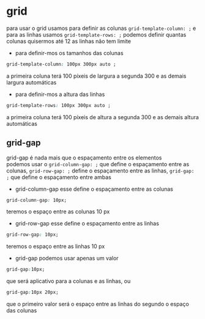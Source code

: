 # grid
 para usar o grid usamos para definir as colunas `grid-template-column: ;` e para as linhas usamos `grid-template-rows: ;` podemos definir quantas colunas quisermos até 12 as linhas não tem limite
 * para definir-mos os tamanhos das colunas 
```` css
grid-template-column: 100px 300px auto ;
```` 
  a primeira coluna terá 100 píxeis de largura a segunda 300 e as demais largura automáticas
 * para definir-mos a altura das linhas
```` css
grid-template-rows: 100px 300px auto ;
````
  a primeira coluna terá 100 píxeis de altura a segunda 300 e as demais altura automáticas

## grid-gap

 grid-gap é nada mais que o espaçamento entre os elementos    
 podemos usar o `grid-column-gap: ;` que define o espaçamento entre as colunas, `grid-row-gap: ;` define o espaçamento entre as linhas, `grid-gap: ;` que define o espaçamento entre ambas
* grid-column-gap
esse define o espaçamento entre as colunas
```` css
grid-column-gap: 10px;
`````
teremos o espaço entre as colunas 10 px
* grid-row-gap
esse define o espaçamento entre as linhas
```` css
grid-row-gap: 10px;
`````
teremos o espaço entre as linhas 10 px
* grid-gap
podemos usar apenas um valor 
```` css
grid-gap:10px;
````
que será aplicativo para a colunas e as linhas, ou
```` css
grid-gap:10px 20px;
````
que o primeiro valor será o espaço entre as linhas do segundo o espaço das colunas
